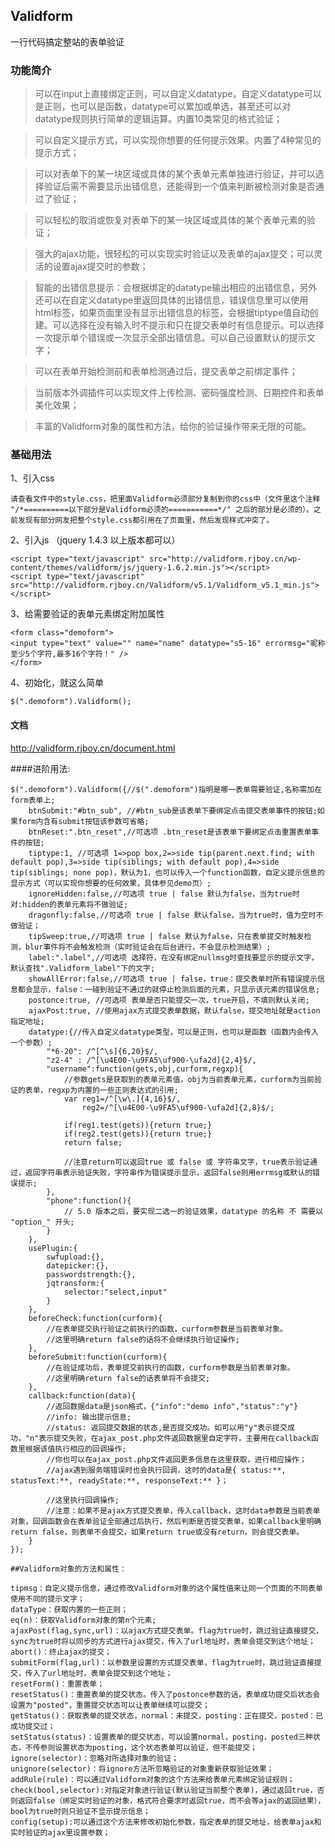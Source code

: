 
## Validform

一行代码搞定整站的表单验证


### 功能简介

>可以在input上直接绑定正则，可以自定义datatype，自定义datatype可以是正则，也可以是函数，datatype可以累加或单选，甚至还可以对datatype规则执行简单的逻辑运算。内置10类常见的格式验证；

>可以自定义提示方式，可以实现你想要的任何提示效果。内置了4种常见的提示方式；

>可以对表单下的某一块区域或具体的某个表单元素单独进行验证，并可以选择验证后需不需要显示出错信息，还能得到一个值来判断被检测对象是否通过了验证；

>可以轻松的取消或恢复对表单下的某一块区域或具体的某个表单元素的验证；

>强大的ajax功能，很轻松的可以实现实时验证以及表单的ajax提交；可以灵活的设置ajax提交时的参数；

>智能的出错信息提示：会根据绑定的datatype输出相应的出错信息，另外还可以在自定义datatype里返回具体的出错信息，错误信息里可以使用html标签，如果页面里没有显示出错信息的标签，会根据tiptype值自动创建。可以选择在没有输入时不提示和只在提交表单时有信息提示。可以选择一次提示单个错误或一次显示全部出错信息。可以自己设置默认的提示文字；

>可以在表单开始检测前和表单检测通过后，提交表单之前绑定事件；

>当前版本外调插件可以实现文件上传检测、密码强度检测、日期控件和表单美化效果；

>丰富的Validform对象的属性和方法，给你的验证操作带来无限的可能。


### 基础用法

1、引入css

    请查看文件中的style.css，把里面Validform必须部分复制到你的css中（文件里这个注释 "/*==========以下部分是Validform必须的===========*/" 之后的部分是必须的）。之前发现有部分网友把整个style.css都引用在了页面里，然后发现样式冲突了。
2、引入js （jquery 1.4.3 以上版本都可以）

    <script type="text/javascript" src="http://validform.rjboy.cn/wp-content/themes/validform/js/jquery-1.6.2.min.js"></script>
    <script type="text/javascript" src="http://validform.rjboy.cn/Validform/v5.1/Validform_v5.1_min.js"></script>
3、给需要验证的表单元素绑定附加属性

    <form class="demoform">
    <input type="text" value="" name="name" datatype="s5-16" errormsg="昵称至少5个字符,最多16个字符！" />
    </form>
    
4、初始化，就这么简单


    $(".demoform").Validform();

#### 文档
http://validform.rjboy.cn/document.html

####进阶用法:

	$(".demoform").Validform({//$(".demoform")指明是哪一表单需要验证,名称需加在form表单上;
		btnSubmit:"#btn_sub", //#btn_sub是该表单下要绑定点击提交表单事件的按钮;如果form内含有submit按钮该参数可省略;
		btnReset:".btn_reset",//可选项 .btn_reset是该表单下要绑定点击重置表单事件的按钮;
		tiptype:1, //可选项 1=>pop box,2=>side tip(parent.next.find; with default pop),3=>side tip(siblings; with default pop),4=>side tip(siblings; none pop)，默认为1，也可以传入一个function函数，自定义提示信息的显示方式（可以实现你想要的任何效果，具体参见demo页）;
		ignoreHidden:false,//可选项 true | false 默认为false，当为true时对:hidden的表单元素将不做验证;
		dragonfly:false,//可选项 true | false 默认false，当为true时，值为空时不做验证；
		tipSweep:true,//可选项 true | false 默认为false，只在表单提交时触发检测，blur事件将不会触发检测（实时验证会在后台进行，不会显示检测结果）;
		label:".label",//可选项 选择符，在没有绑定nullmsg时查找要显示的提示文字，默认查找".Validform_label"下的文字;
		showAllError:false,//可选项 true | false，true：提交表单时所有错误提示信息都会显示，false：一碰到验证不通过的就停止检测后面的元素，只显示该元素的错误信息;
		postonce:true, //可选项 表单是否只能提交一次，true开启，不填则默认关闭;
		ajaxPost:true, //使用ajax方式提交表单数据，默认false，提交地址就是action指定地址;
		datatype:{//传入自定义datatype类型，可以是正则，也可以是函数（函数内会传入一个参数）;
			"*6-20": /^[^\s]{6,20}$/,
			"z2-4" : /^[\u4E00-\u9FA5\uf900-\ufa2d]{2,4}$/,
			"username":function(gets,obj,curform,regxp){
				//参数gets是获取到的表单元素值，obj为当前表单元素，curform为当前验证的表单，regxp为内置的一些正则表达式的引用;
				var reg1=/^[\w\.]{4,16}$/,
					reg2=/^[\u4E00-\u9FA5\uf900-\ufa2d]{2,8}$/;
				
				if(reg1.test(gets)){return true;}
				if(reg2.test(gets)){return true;}
				return false;
				
				//注意return可以返回true 或 false 或 字符串文字，true表示验证通过，返回字符串表示验证失败，字符串作为错误提示显示，返回false则用errmsg或默认的错误提示;
			},
			"phone":function(){
				// 5.0 版本之后，要实现二选一的验证效果，datatype 的名称 不 需要以 "option_" 开头;	
			}
		},
		usePlugin:{
			swfupload:{},
			datepicker:{},
			passwordstrength:{},
			jqtransform:{
				selector:"select,input"
			}
		},
		beforeCheck:function(curform){
			//在表单提交执行验证之前执行的函数，curform参数是当前表单对象。
			//这里明确return false的话将不会继续执行验证操作;	
		},
		beforeSubmit:function(curform){
			//在验证成功后，表单提交前执行的函数，curform参数是当前表单对象。
			//这里明确return false的话表单将不会提交;	
		},
		callback:function(data){
			//返回数据data是json格式，{"info":"demo info","status":"y"}
			//info: 输出提示信息;
			//status: 返回提交数据的状态,是否提交成功。如可以用"y"表示提交成功，"n"表示提交失败，在ajax_post.php文件返回数据里自定字符，主要用在callback函数里根据该值执行相应的回调操作;
			//你也可以在ajax_post.php文件返回更多信息在这里获取，进行相应操作；
			//ajax遇到服务端错误时也会执行回调，这时的data是{ status:**, statusText:**, readyState:**, responseText:** }；
			
			//这里执行回调操作;
			//注意：如果不是ajax方式提交表单，传入callback，这时data参数是当前表单对象，回调函数会在表单验证全部通过后执行，然后判断是否提交表单，如果callback里明确return false，则表单不会提交，如果return true或没有return，则会提交表单。
		}
	});
	
	##Validform对象的方法和属性：
	
	tipmsg：自定义提示信息，通过修改Validform对象的这个属性值来让同一个页面的不同表单使用不同的提示文字；
	dataType：获取内置的一些正则；
	eq(n)：获取Validform对象的第n个元素;
	ajaxPost(flag,sync,url)：以ajax方式提交表单。flag为true时，跳过验证直接提交，sync为true时将以同步的方式进行ajax提交，传入了url地址时，表单会提交到这个地址；
	abort()：终止ajax的提交；
	submitForm(flag,url)：以参数里设置的方式提交表单，flag为true时，跳过验证直接提交，传入了url地址时，表单会提交到这个地址；
	resetForm()：重置表单；
	resetStatus()：重置表单的提交状态。传入了postonce参数的话，表单成功提交后状态会设置为"posted"，重置提交状态可以让表单继续可以提交；
	getStatus()：获取表单的提交状态，normal：未提交，posting：正在提交，posted：已成功提交过；
	setStatus(status)：设置表单的提交状态，可以设置normal，posting，posted三种状态，不传参则设置状态为posting，这个状态表单可以验证，但不能提交；
	ignore(selector)：忽略对所选择对象的验证；
	unignore(selector)：将ignore方法所忽略验证的对象重新获取验证效果；
	addRule(rule)：可以通过Validform对象的这个方法来给表单元素绑定验证规则；
	check(bool,selector):对指定对象进行验证(默认验证当前整个表单)，通过返回true，否则返回false（绑定实时验证的对象，格式符合要求时返回true，而不会等ajax的返回结果），bool为true时则只验证不显示提示信息；
	config(setup):可以通过这个方法来修改初始化参数，指定表单的提交地址，给表单ajax和实时验证的ajax里设置参数；

